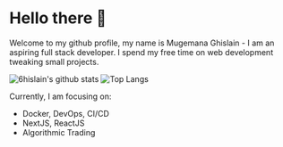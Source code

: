 # Hello there 👋

Welcome to my github profile, my name is Mugemana Ghislain - I am an aspiring full stack developer. I spend my free time on web development tweaking small projects.

![6hislain's github stats](https://github-readme-stats.vercel.app/api?username=6hislain&show_icons=true&theme=vue) ![Top Langs](https://github-readme-stats.vercel.app/api/top-langs/?username=6hislain&show_icons=true&layout=compact&langs_count=8&theme=vue)

Currently, I am focusing on:
- Docker, DevOps, CI/CD
- NextJS, ReactJS
- Algorithmic Trading
